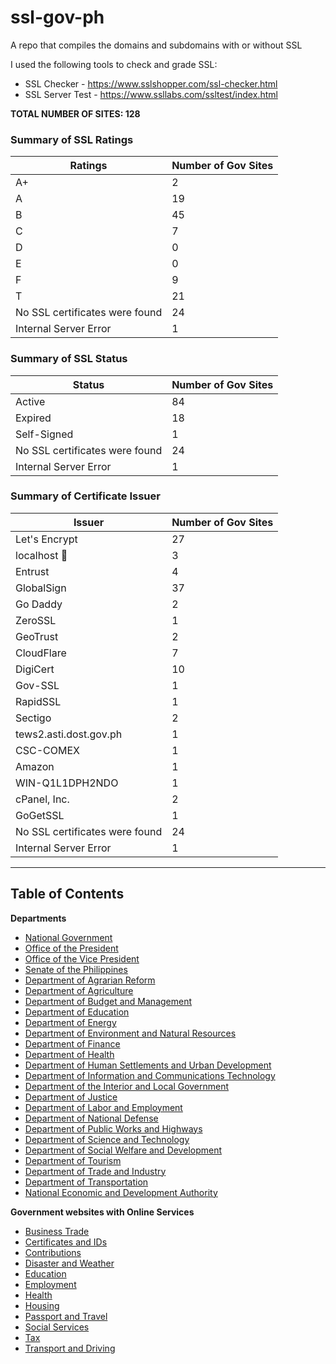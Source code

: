 # ssl-gov-ph
A repo that compiles the domains and subdomains with or without SSL

I used the following tools to check and grade SSL:
- SSL Checker - https://www.sslshopper.com/ssl-checker.html
- SSL Server Test - https://www.ssllabs.com/ssltest/index.html

**TOTAL NUMBER OF SITES: 128**

### Summary of SSL Ratings
| Ratings | Number of Gov Sites |
| --- | --- | 
| A+ | 2 |
| A | 19 |
| B | 45 |  
| C | 7 | 
| D | 0 |
| E | 0 |
| F | 9 |
| T | 21 |
| No SSL certificates were found | 24 |
| Internal Server Error | 1 |

### Summary of SSL Status
| Status | Number of Gov Sites |
| --- | --- |
| Active | 84 |
| Expired | 18 |
| Self-Signed | 1 |
| No SSL certificates were found | 24 |
| Internal Server Error | 1 |

### Summary of Certificate Issuer
| Issuer | Number of Gov Sites |
| --- | --- |
| Let's Encrypt | 27 |
| localhost 🤣 | 3 |
| Entrust | 4 |
| GlobalSign | 37 |
| Go Daddy | 2 |
| ZeroSSL | 1 |
| GeoTrust | 2 |
| CloudFlare | 7 |
| DigiCert | 10 |
| Gov-SSL | 1 |
| RapidSSL | 1 |
| Sectigo | 2 |
| tews2.asti.dost.gov.ph | 1 |
| CSC-COMEX | 1 |
| Amazon | 1 |
| WIN-Q1L1DPH2NDO | 1 |
| cPanel, Inc. | 2 |
| GoGetSSL | 1 |
| No SSL certificates were found | 24 |
| Internal Server Error | 1 |

---

## Table of Contents
**Departments**
- [National Government](departments.md#national-government)
- [Office of the President](departments.md#office-of-the-president)
- [Office of the Vice President](departments.md#office-of-the-vice-president)
- [Senate of the Philippines](departments.md#senate-of-the-philippines)
- [Department of Agrarian Reform](departments.md#department-of-agrarian-reform)
- [Department of Agriculture](departments.md#department-of-agriculture)
- [Department of Budget and Management](departments.md#department-of-budget-and-management)
- [Department of Education](departments.md#department-of-education)
- [Department of Energy](departments.md#department-of-energy)
- [Department of Environment and Natural Resources](departments.md#department-of-environment-and-natural-resources)
- [Department of Finance](departments.md#department-of-finance)
- [Department of Health](departments.md#department-of-health)
- [Department of Human Settlements and Urban Development](departments.md#department-of-human-settlements-and-urban-development)
- [Department of Information and Communications Technology](departments.md#department-of-information-and-communications-technology)
- [Department of the Interior and Local Government](departments.md#department-of-the-interior-and-local-government)
- [Department of Justice](departments.md#department-of-justice)
- [Department of Labor and Employment](departments.md#department-of-labor-and-employment)
- [Department of National Defense](departments.md#department-of-national-defense)
- [Department of Public Works and Highways](departments.md#department-of-public-works-and-highways)
- [Department of Science and Technology](departments.md#department-of-science-and-technology)
- [Department of Social Welfare and Development](departments.md#department-of-social-welfare-and-development)
- [Department of Tourism](departments.md#department-of-tourism)
- [Department of Trade and Industry](departments.md#department-of-trade-and-industry)
- [Department of Transportation](departments.md#department-of-transportation)
- [National Economic and Development Authority](departments.md#national-economic-and-development-authority)

**Government websites with Online Services**
- [Business Trade](online-services.md#business-trade)
- [Certificates and IDs](online-services.md#certificates-and-ids)
- [Contributions](online-services.md#contributions)
- [Disaster and Weather](online-services.md#disaster-and-weather)
- [Education](online-services.md#education)
- [Employment](online-services.md#employment)
- [Health](online-services.md#health)
- [Housing](online-services.md#housing)
- [Passport and Travel](online-services.md#passport-and-travel)
- [Social Services](online-services.md#social-services)
- [Tax](online-services.md#tax)
- [Transport and Driving](online-services.md#transport-and-driving)
